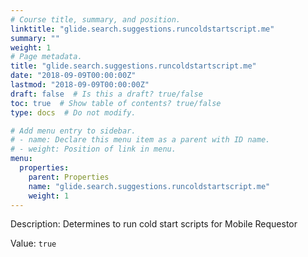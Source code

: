 ```yaml
---
# Course title, summary, and position.
linktitle: "glide.search.suggestions.runcoldstartscript.me"
summary: ""
weight: 1
# Page metadata.
title: "glide.search.suggestions.runcoldstartscript.me"
date: "2018-09-09T00:00:00Z"
lastmod: "2018-09-09T00:00:00Z"
draft: false  # Is this a draft? true/false
toc: true  # Show table of contents? true/false
type: docs  # Do not modify.

# Add menu entry to sidebar.
# - name: Declare this menu item as a parent with ID name.
# - weight: Position of link in menu.
menu:
  properties:
    parent: Properties
    name: "glide.search.suggestions.runcoldstartscript.me"
    weight: 1
---
```


Description: Determines to run cold start scripts for Mobile Requestor


Value: `true`